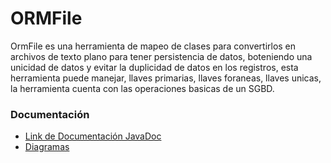 # ORMFile
OrmFile es una herramienta de mapeo de clases para convertirlos en archivos de texto plano para tener persistencia de datos, boteniendo una unicidad de datos y evitar la duplicidad de datos en los registros, esta herramienta puede manejar, llaves primarias, llaves foraneas, llaves unicas, la herramienta cuenta con las operaciones basicas de un SGBD.
 
### Documentación
* [Link de Documentación JavaDoc](https://alexandevcwa.github.io/ORMFile/)
* [Diagramas](/diagrams)

